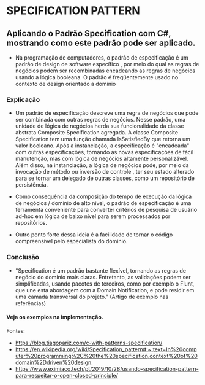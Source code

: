 # SPECIFICATION PATTERN

## Aplicando o Padrão Specification com C#, mostrando como este padrão pode ser aplicado.

- Na programação de computadores, o padrão de especificação é um padrão de design de software específico , por meio do qual as regras de negócios podem ser recombinadas encadeando as regras de negócios usando a lógica booleana. O padrão é freqüentemente usado no contexto de design orientado a domínio

### Explicação
 - Um padrão de especificação descreve uma regra de negócios que pode ser combinada com outras regras de negócios. Nesse padrão, uma unidade de lógica de negócios herda sua funcionalidade da classe abstrata Composite Specification agregada. A classe Composite Specification tem uma função chamada IsSatisfiedBy que retorna um valor booleano. Após a instanciação, a especificação é "encadeada" com outras especificações, tornando as novas especificações de fácil manutenção, mas com lógica de negócios altamente personalizável. Além disso, na instanciação, a lógica de negócios pode, por meio da invocação de método ou inversão de controle , ter seu estado alterado para se tornar um delegado de outras classes, como um repositório de persistência.

 - Como consequência da composição do tempo de execução da lógica de negócios / domínio de alto nível, o padrão de especificação é uma ferramenta conveniente para converter critérios de pesquisa de usuário ad-hoc em lógica de baixo nível para serem processados ​​por repositórios.

 - Outro ponto forte dessa ideia é a facilidade de tornar o código compreensível pelo especialista do domínio.

 
 ### Conclusão
 
  - "Specification é um padrão bastante flexível, tornando as regras de negócio do domínio mais claras. Entretanto, as validações podem ser simplificadas, usando pacotes de terceiros, como por exemplo o Flunt, que une esta abordagem com a Domain Notification, e pode residir em uma camada transversal do projeto." (Artigo de exemplo nas referências)
    
 
#### Veja os exemplos na implementação.

Fontes:
  - https://blog.tiagopariz.com/c-with-patterns-specification/
  - https://en.wikipedia.org/wiki/Specification_pattern#:~:text=In%20computer%20programming%2C%20the%20specification,context%20of%20domain%2Ddriven%20design.
  - https://www.eximiaco.tech/pt/2019/10/28/usando-specification-pattern-para-respeitar-o-open-closed-principle/
